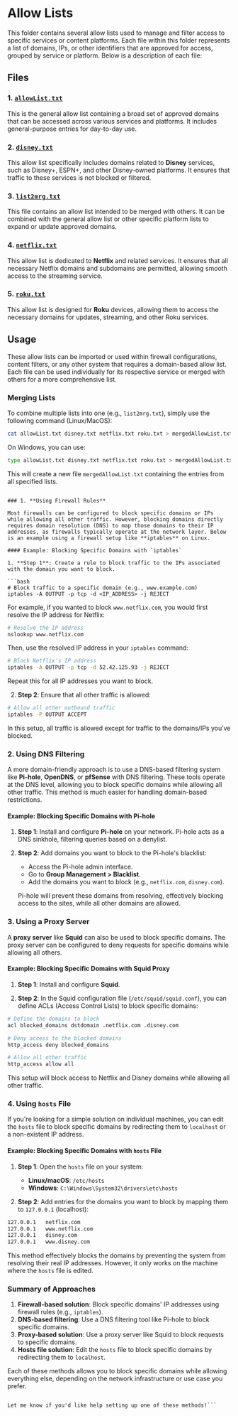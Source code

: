 # Allow Lists

This folder contains several allow lists used to manage and filter access to specific services or content platforms. Each file within this folder represents a list of domains, IPs, or other identifiers that are approved for access, grouped by service or platform. Below is a description of each file:

## Files

### 1. [`allowList.txt`](https://github.com/CosmicIndustries/lists/blob/main/allowList.txt)
This is the general allow list containing a broad set of approved domains that can be accessed across various services and platforms. It includes general-purpose entries for day-to-day use.

### 2. [`disney.txt`](https://github.com/CosmicIndustries/lists/blob/main/disney.txt)
This allow list specifically includes domains related to **Disney** services, such as Disney+, ESPN+, and other Disney-owned platforms. It ensures that traffic to these services is not blocked or filtered.

### 3. [`list2mrg.txt`](https://github.com/CosmicIndustries/lists/blob/main/list2mrg.txt)
This file contains an allow list intended to be merged with others. It can be combined with the general allow list or other specific platform lists to expand or update approved domains.

### 4. [`netflix.txt`](https://github.com/CosmicIndustries/lists/blob/main/netflix.txt)
This allow list is dedicated to **Netflix** and related services. It ensures that all necessary Netflix domains and subdomains are permitted, allowing smooth access to the streaming service.

### 5. [`roku.txt`](https://github.com/CosmicIndustries/lists/blob/main/roku.txt)
This allow list is designed for **Roku** devices, allowing them to access the necessary domains for updates, streaming, and other Roku services.

## Usage
These allow lists can be imported or used within firewall configurations, content filters, or any other system that requires a domain-based allow list. Each file can be used individually for its respective service or merged with others for a more comprehensive list.

### Merging Lists
To combine multiple lists into one (e.g., `list2mrg.txt`), simply use the following command (Linux/MacOS):

```bash
cat allowList.txt disney.txt netflix.txt roku.txt > mergedAllowList.txt
```

On Windows, you can use:

```bash
type allowList.txt disney.txt netflix.txt roku.txt > mergedAllowList.txt
```

This will create a new file `mergedAllowList.txt` containing the entries from all specified lists.

```To allow everything except certain domains, you would essentially need to create a **denylist** (blacklist) that blocks specific domains while allowing all other traffic. This can be achieved by configuring a firewall, DNS filtering, or a proxy server to block only the domains you specify. Here's how you can implement this concept:

### 1. **Using Firewall Rules**

Most firewalls can be configured to block specific domains or IPs while allowing all other traffic. However, blocking domains directly requires domain resolution (DNS) to map those domains to their IP addresses, as firewalls typically operate at the network layer. Below is an example using a firewall setup like **iptables** on Linux.

#### Example: Blocking Specific Domains with `iptables`

1. **Step 1**: Create a rule to block traffic to the IPs associated with the domain you want to block.

```bash
# Block traffic to a specific domain (e.g., www.example.com)
iptables -A OUTPUT -p tcp -d <IP_ADDRESS> -j REJECT
```

For example, if you wanted to block `www.netflix.com`, you would first resolve the IP address for Netflix:

```bash
# Resolve the IP address
nslookup www.netflix.com
```

Then, use the resolved IP address in your `iptables` command:

```bash
# Block Netflix's IP address
iptables -A OUTPUT -p tcp -d 52.42.125.93 -j REJECT
```

Repeat this for all IP addresses you want to block.

2. **Step 2**: Ensure that all other traffic is allowed:

```bash
# Allow all other outbound traffic
iptables -P OUTPUT ACCEPT
```

In this setup, all traffic is allowed except for traffic to the domains/IPs you’ve blocked.

### 2. **Using DNS Filtering**

A more domain-friendly approach is to use a DNS-based filtering system like **Pi-hole**, **OpenDNS**, or **pfSense** with DNS filtering. These tools operate at the DNS level, allowing you to block specific domains while allowing all other traffic. This method is much easier for handling domain-based restrictions.

#### Example: Blocking Specific Domains with Pi-hole

1. **Step 1**: Install and configure **Pi-hole** on your network. Pi-hole acts as a DNS sinkhole, filtering queries based on a denylist.

2. **Step 2**: Add domains you want to block to the Pi-hole's blacklist:

   - Access the Pi-hole admin interface.
   - Go to **Group Management > Blacklist**.
   - Add the domains you want to block (e.g., `netflix.com`, `disney.com`).
   
   Pi-hole will prevent these domains from resolving, effectively blocking access to the sites, while all other domains are allowed.

### 3. **Using a Proxy Server**

A **proxy server** like **Squid** can also be used to block specific domains. The proxy server can be configured to deny requests for specific domains while allowing all others.

#### Example: Blocking Specific Domains with Squid Proxy

1. **Step 1**: Install and configure **Squid**.

2. **Step 2**: In the Squid configuration file (`/etc/squid/squid.conf`), you can define ACLs (Access Control Lists) to block specific domains:

```bash
# Define the domains to block
acl blocked_domains dstdomain .netflix.com .disney.com

# Deny access to the blocked domains
http_access deny blocked_domains

# Allow all other traffic
http_access allow all
```

This setup will block access to Netflix and Disney domains while allowing all other traffic.

### 4. **Using `hosts` File**

If you're looking for a simple solution on individual machines, you can edit the `hosts` file to block specific domains by redirecting them to `localhost` or a non-existent IP address.

#### Example: Blocking Specific Domains with `hosts` File

1. **Step 1**: Open the `hosts` file on your system:
   - **Linux/macOS**: `/etc/hosts`
   - **Windows**: `C:\Windows\System32\drivers\etc\hosts`

2. **Step 2**: Add entries for the domains you want to block by mapping them to `127.0.0.1` (localhost):

```bash
127.0.0.1   netflix.com
127.0.0.1   www.netflix.com
127.0.0.1   disney.com
127.0.0.1   www.disney.com
```

This method effectively blocks the domains by preventing the system from resolving their real IP addresses. However, it only works on the machine where the `hosts` file is edited.

### Summary of Approaches

1. **Firewall-based solution**: Block specific domains' IP addresses using firewall rules (e.g., `iptables`).
2. **DNS-based filtering**: Use a DNS filtering tool like Pi-hole to block specific domains.
3. **Proxy-based solution**: Use a proxy server like Squid to block requests to specific domains.
4. **Hosts file solution**: Edit the `hosts` file to block specific domains by redirecting them to `localhost`.

Each of these methods allows you to block specific domains while allowing everything else, depending on the network infrastructure or use case you prefer.
```

Let me know if you'd like help setting up one of these methods!```

